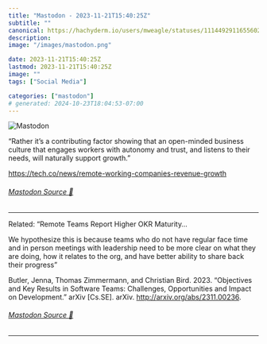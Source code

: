 ```yaml
---
title: "Mastodon - 2023-11-21T15:40:25Z"
subtitle: ""
canonical: https://hachyderm.io/users/mweagle/statuses/111449291165560236
description:
image: "/images/mastodon.png"

date: 2023-11-21T15:40:25Z
lastmod: 2023-11-21T15:40:25Z
image: ""
tags: ["Social Media"]

categories: ["mastodon"]
# generated: 2024-10-23T18:04:53-07:00
---
```

![Mastodon](/images/mastodon.png)

<p>“Rather it’s a contributing factor showing that an open-minded business culture that engages workers with autonomy and trust, and listens to their needs, will naturally support growth.”</p><p><a href="https://tech.co/news/remote-working-companies-revenue-growth" target="_blank" rel="nofollow noopener noreferrer" translate="no"><span class="invisible">https://</span><span class="ellipsis">tech.co/news/remote-working-co</span><span class="invisible">mpanies-revenue-growth</span></a></p>


###### [Mastodon Source 🐘](https://hachyderm.io/@mweagle/111449291165560236)

___

<p>Related: “Remote Teams Report Higher OKR Maturity…</p><p>We hypothesize this is because teams who do not have regular face time and in person meetings with leadership need to be more clear on what they are doing, how it relates to the org, and have better ability to share back their progress”</p><p>Butler, Jenna, Thomas Zimmermann, and Christian Bird. 2023. “Objectives and Key Results in Software Teams: Challenges, Opportunities and Impact on Development.” arXiv [Cs.SE]. arXiv. <a href="http://arxiv.org/abs/2311.00236" target="_blank" rel="nofollow noopener noreferrer" translate="no"><span class="invisible">http://</span><span class="">arxiv.org/abs/2311.00236</span><span class="invisible"></span></a>.</p>


###### [Mastodon Source 🐘](https://hachyderm.io/@mweagle/111449304605211568)

___
